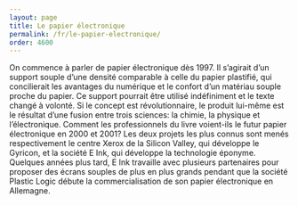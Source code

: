 ```yaml
---
layout: page
title: Le papier électronique
permalink: /fr/le-papier-electronique/
order: 4600
---
```

<p>On commence à parler de papier électronique dès 1997. Il s’agirait d’un support souple d’une densité comparable à celle du papier plastifié, qui concilierait les avantages du numérique et le confort d’un matériau souple proche du papier. Ce support pourrait être utilisé indéfiniment et le texte changé à volonté. Si le concept est révolutionnaire, le produit lui-même est le résultat d’une fusion entre trois sciences: la chimie, la physique et l’électronique. Comment les professionnels du livre voient-ils le futur papier électronique en 2000 et 2001? Les deux projets les plus connus sont menés respectivement le centre Xerox de la Silicon Valley, qui développe le Gyricon, et la société E Ink, qui développe la technologie éponyme. Quelques années plus tard, E Ink travaille avec plusieurs partenaires pour proposer des écrans souples de plus en plus grands pendant que la société Plastic Logic débute la commercialisation de son papier électronique en Allemagne.</p>